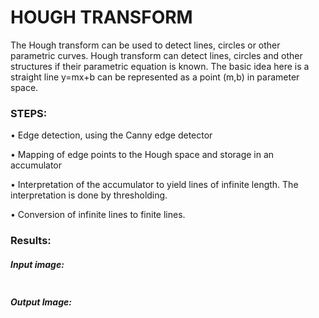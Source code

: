 # HOUGH TRANSFORM

The Hough transform can be used to detect lines, circles or other parametric curves. Hough transform can detect lines, circles and other structures if their parametric equation is known.
The basic idea here is a straight line y=mx+b can be represented as a point (m,b) in parameter space.

### STEPS:
• Edge detection, using the Canny edge detector

• Mapping of edge points to the Hough space and storage in an accumulator

• Interpretation of the accumulator to yield lines of infinite length. The interpretation is done by thresholding.

• Conversion of infinite lines to finite lines.

### Results:

##### Input image:
<img src="">

##### Output Image:
<img src="">
